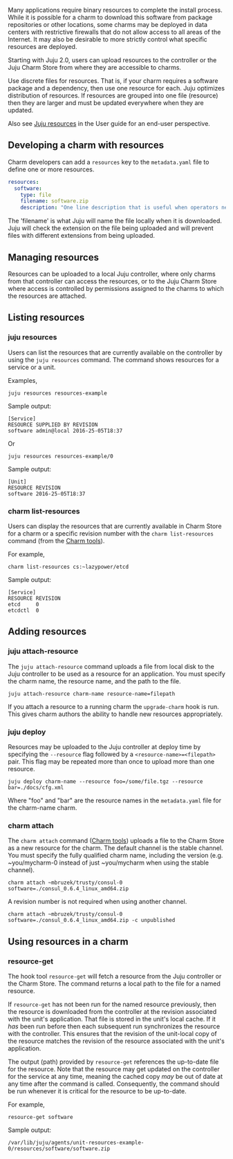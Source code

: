 Many applications require binary resources to complete the install process. While it is possible for a charm to download this software from package repositories or other locations, some charms may be deployed in data centers with restrictive firewalls that do not allow access to all areas of the Internet. It may also be desirable to more strictly control what specific resources are deployed.

Starting with Juju 2.0, users can upload resources to the controller or the Juju Charm Store from where they are accessible to charms.

Use discrete files for resources. That is, if your charm requires a software package and a dependency, then use one resource for each. Juju optimizes distribution of resources. If resources are grouped into one file (resource) then they are larger and must be updated everywhere when they are updated.

Also see [Juju resources](/t/juju-resources/1074) in the User guide for an end-user perspective.

<h2 id="heading--developing-a-charm-with-resources">Developing a charm with resources</h2>

Charm developers can add a `resources` key to the `metadata.yaml` file to define one or more resources.

``` yaml
resources:
  software:
    type: file
    filename: software.zip
    description: "One line description that is useful when operators need to push it."
```

The 'filename' is what Juju will name the file locally when it is downloaded. Juju will check the extension on the file being uploaded and will prevent files with different extensions from being uploaded.

<h2 id="heading--managing-resources">Managing resources</h2>

Resources can be uploaded to a local Juju controller, where only charms from that controller can access the resources, or to the Juju Charm Store where access is controlled by permissions assigned to the charms to which the resources are attached.

<h2 id="heading--listing-resources">Listing resources</h2>

<h3 id="heading--juju-resources">juju resources</h3>

Users can list the resources that are currently available on the controller by using the `juju resources` command. The command shows resources for a service or a unit.

Examples,

``` text
juju resources resources-example
```

Sample output:

``` text
[Service]
RESOURCE SUPPLIED BY REVISION
software admin@local 2016-25-05T18:37
```

Or

``` text
juju resources resources-example/0
```

Sample output:

``` text
[Unit]
RESOURCE REVISION
software 2016-25-05T18:37
```

<h3 id="heading--charm-list-resources">charm list-resources</h3>

Users can display the resources that are currently available in Charm Store for a charm or a specific revision number with the `charm list-resources` command (from the [Charm tools](/t/charm-tools/1180)).

For example,

``` text
charm list-resources cs:~lazypower/etcd
```

Sample output:

``` text
[Service]
RESOURCE REVISION
etcd     0
etcdctl  0
```

<h2 id="heading--adding-resources">Adding resources</h2>

<h3 id="heading--juju-attach-resource">juju attach-resource</h3>

The `juju attach-resource` command uploads a file from local disk to the Juju controller to be used as a resource for an application. You must specify the charm name, the resource name, and the path to the file.

``` text
juju attach-resource charm-name resource-name=filepath
```

If you attach a resource to a running charm the `upgrade-charm` hook is run. This gives charm authors the ability to handle new resources appropriately.

<h3 id="heading--juju-deploy">juju deploy</h3>

Resources may be uploaded to the Juju controller at deploy time by specifying the `--resource` flag followed by a `<resource-name>=<filepath>` pair. This flag may be repeated more than once to upload more than one resource.

``` text
juju deploy charm-name --resource foo=/some/file.tgz --resource bar=./docs/cfg.xml
```

Where "foo" and "bar" are the resource names in the `metadata.yaml` file for the charm-name charm.

<h3 id="heading--charm-attach">charm attach</h3>

The `charm attach` command ([Charm tools](/t/charm-tools/1180)) uploads a file to the Charm Store as a new resource for the charm. The default channel is the stable channel. You must specify the fully qualified charm name, including the version (e.g. ~you/mycharm-0 instead of just ~you/mycharm when using the stable channel).

``` text
charm attach ~mbruzek/trusty/consul-0 software=./consul_0.6.4_linux_amd64.zip
```

A revision number is not required when using another channel.

``` text
charm attach ~mbruzek/trusty/consul-0 software=./consul_0.6.4_linux_amd64.zip -c unpublished
```

<h2 id="heading--using-resources-in-a-charm">Using resources in a charm</h2>

<h3 id="heading--resource-get">resource-get</h3>

The hook tool `resource-get` will fetch a resource from the Juju controller or the Charm Store. The command returns a local path to the file for a named resource.

If `resource-get` has not been run for the named resource previously, then the resource is downloaded from the controller at the revision associated with the unit's application. That file is stored in the unit's local cache. If it *has* been run before then each subsequent run synchronizes the resource with the controller. This ensures that the revision of the unit-local copy of the resource matches the revision of the resource associated with the unit's application.

The output (path) provided by `resource-get` references the up-to-date file for the resource. Note that the resource may get updated on the controller for the service at any time, meaning the cached copy *may* be out of date at any time after the command is called. Consequently, the command should be run whenever it is critical for the resource to be up-to-date.

For example,

``` text
resource-get software
```

Sample output:

``` text
/var/lib/juju/agents/unit-resources-example-0/resources/software/software.zip
```

<!-- LINKS -->
